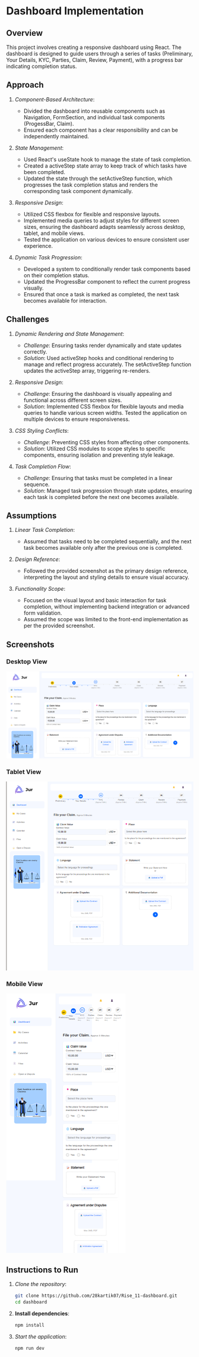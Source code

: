 # Dashboard Implementation

## Overview
This project involves creating a responsive dashboard using React. The dashboard is designed to guide users through a series of tasks (Preliminary, Your Details, KYC, Parties, Claim, Review, Payment), with a progress bar indicating completion status.

## Approach
1. *Component-Based Architecture*: 
   - Divided the dashboard into reusable components such as Navigation, FormSection, and individual task components (ProgessBar, Claim).
   - Ensured each component has a clear responsibility and can be independently maintained.

2. *State Management*:
   - Used React's useState hook to manage the state of task completion.
   - Created a activeStep state array to keep track of which tasks have been completed.
   - Updated the state through the setActiveStep function, which progresses the task completion status and renders the corresponding task component dynamically.

3. *Responsive Design*:
   - Utilized CSS flexbox for flexible and responsive layouts.
   - Implemented media queries to adjust styles for different screen sizes, ensuring the dashboard adapts seamlessly across desktop, tablet, and mobile views.
   - Tested the application on various devices to ensure consistent user experience.

4. *Dynamic Task Progression*:
   - Developed a system to conditionally render task components based on their completion status.
   - Updated the ProgressBar component to reflect the current progress visually.
   - Ensured that once a task is marked as completed, the next task becomes available for interaction.

## Challenges
1. *Dynamic Rendering and State Management*:
   - *Challenge*: Ensuring tasks render dynamically and state updates correctly.
   - *Solution*: Used activeStep hooks and conditional rendering to manage and reflect progress accurately. The setActiveStep function updates the activeStep array, triggering re-renders.

2. *Responsive Design*:
   - *Challenge*: Ensuring the dashboard is visually appealing and functional across different screen sizes.
   - *Solution*: Implemented CSS flexbox for flexible layouts and media queries to handle various screen widths. Tested the application on multiple devices to ensure responsiveness.

3. *CSS Styling Conflicts*:
   - *Challenge*: Preventing CSS styles from affecting other components.
   - *Solution*: Utilized CSS modules to scope styles to specific components, ensuring isolation and preventing style leakage.

4. *Task Completion Flow*:
   - *Challenge*: Ensuring that tasks must be completed in a linear sequence.
   - *Solution*: Managed task progression through state updates, ensuring each task is completed before the next one becomes available.

## Assumptions
1. *Linear Task Completion*:
   - Assumed that tasks need to be completed sequentially, and the next task becomes available only after the previous one is completed.

2. *Design Reference*:
   - Followed the provided screenshot as the primary design reference, interpreting the layout and styling details to ensure visual accuracy.

3. *Functionality Scope*:
   - Focused on the visual layout and basic interaction for task completion, without implementing backend integration or advanced form validation.
   - Assumed the scope was limited to the front-end implementation as per the provided screenshot.

## Screenshots
### Desktop View
![Desktop View](screenshots/desktop.png)

### Tablet View
![Tablet View](screenshots/tablet.png)

### Mobile View
![Mobile View](screenshots/mobile.png)

## Instructions to Run
1. *Clone the repository*:
   ```bash
   git clone https://github.com/28kartik07/Rise_11-dashboard.git
   cd dashboard
2. **Install dependencies**:
   ```bash
   npm install
3. *Start the application*:
   ```bash
   npm run dev